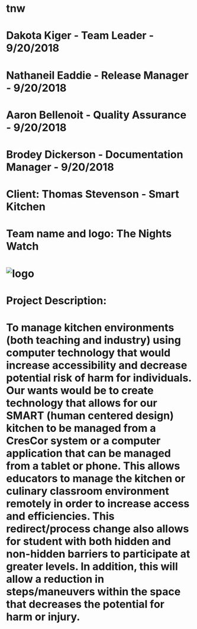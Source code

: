 # tnw
# Dakota Kiger - Team Leader - 9/20/2018
# Nathaneil Eaddie - Release Manager - 9/20/2018
# Aaron Bellenoit - Quality Assurance - 9/20/2018
# Brodey Dickerson - Documentation Manager - 9/20/2018


# Client: Thomas Stevenson - Smart Kitchen

# Team name and logo: The Nights Watch
# ![logo](https://pbs.twimg.com/profile_images/456247728247676929/YWbcx_P_.jpeg)

# Project Description:
# To manage kitchen environments (both teaching and industry) using computer technology that would increase accessibility and decrease potential risk of harm for individuals. Our wants would be to create technology that allows for our SMART (human centered design) kitchen to be managed from a CresCor system or a computer application that can be managed from a tablet or phone. This allows educators to manage the kitchen or culinary classroom environment remotely in order to increase access and efficiencies. This redirect/process change also allows for student with both hidden and non-hidden barriers to participate at greater levels. In addition, this will allow a reduction in steps/maneuvers within the space that decreases the potential for harm or injury.
